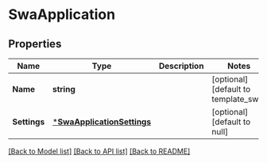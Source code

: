 # SwaApplication

## Properties
Name | Type | Description | Notes
------------ | ------------- | ------------- | -------------
**Name** | **string** |  | [optional] [default to template_swa]
**Settings** | [***SwaApplicationSettings**](SwaApplicationSettings.md) |  | [optional] [default to null]

[[Back to Model list]](../README.md#documentation-for-models) [[Back to API list]](../README.md#documentation-for-api-endpoints) [[Back to README]](../README.md)

